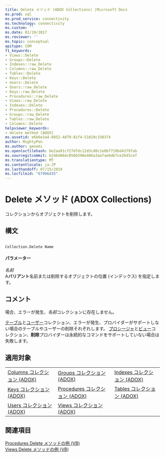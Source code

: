 ```yaml
---
title: Delete メソッド (ADOX Collections) |Microsoft Docs
ms.prod: sql
ms.prod_service: connectivity
ms.technology: connectivity
ms.custom: ''
ms.date: 01/19/2017
ms.reviewer: ''
ms.topic: conceptual
apitype: COM
f1_keywords:
- Views::Delete
- Groups::Delete
- Indexes::raw_Delete
- Columns::raw_Delete
- Tables::Delete
- Keys::Delete
- Users::Delete
- Users::raw_Delete
- Keys::raw_Delete
- Procedures::raw_Delete
- Views::raw_Delete
- Indexes::Delete
- Procedures::Delete
- Groups::raw_Delete
- Tables::raw_Delete
- Columns::Delete
helpviewer_keywords:
- delete method [ADOX]
ms.assetid: e6b6e3a4-8952-4d79-81f4-51019c338374
author: MightyPen
ms.author: genemi
ms.openlocfilehash: be2aa91cf27d7dc12d3cd0c1e0bf719bd43797ab
ms.sourcegitcommit: b2464064c0566590e486a3aafae6d67ce2645cef
ms.translationtype: MT
ms.contentlocale: ja-JP
ms.lasthandoff: 07/15/2019
ms.locfileid: "67966435"
---
```

# <a name="delete-method-adox-collections"></a>Delete メソッド (ADOX Collections)
コレクションからオブジェクトを削除します。  
  
## <a name="syntax"></a>構文  
  
```  
  
Collection.Delete Name  
```  
  
#### <a name="parameters"></a>パラメーター  
 *名前*  
 A**バリアント**名前または削除するオブジェクトの位置 (インデックス) を指定します。  
  
## <a name="remarks"></a>コメント  
 場合、エラーが発生、*名前*コレクションに存在しません。  
  
 [テーブル](../../../ado/reference/adox-api/tables-collection-adox.md)と[ユーザー](../../../ado/reference/adox-api/users-collection-adox.md)コレクション、エラーが発生、プロバイダーがサポートしない場合のテーブルやユーザーの削除それぞれします。 [プロシージャ](../../../ado/reference/adox-api/procedures-collection-adox.md)と[ビュー](../../../ado/reference/adox-api/views-collection-adox.md)コレクション、**削除**プロバイダーは永続的なコマンドをサポートしていない場合は失敗します。  
  
## <a name="applies-to"></a>適用対象  
  
||||  
|-|-|-|  
|[Columns コレクション (ADOX)](../../../ado/reference/adox-api/columns-collection-adox.md)|[Groups コレクション (ADOX)](../../../ado/reference/adox-api/groups-collection-adox.md)|[Indexes コレクション (ADOX)](../../../ado/reference/adox-api/indexes-collection-adox.md)|  
|[Keys コレクション (ADOX)](../../../ado/reference/adox-api/keys-collection-adox.md)|[Procedures コレクション (ADOX)](../../../ado/reference/adox-api/procedures-collection-adox.md)|[Tables コレクション (ADOX)](../../../ado/reference/adox-api/tables-collection-adox.md)|  
|[Users コレクション (ADOX)](../../../ado/reference/adox-api/users-collection-adox.md)|[Views コレクション (ADOX)](../../../ado/reference/adox-api/views-collection-adox.md)||  
  
## <a name="see-also"></a>関連項目  
 [Procedures Delete メソッドの例 (VB)](../../../ado/reference/adox-api/procedures-delete-method-example-vb.md)   
 [Views Delete メソッドの例 (VB)](../../../ado/reference/adox-api/views-delete-method-example-vb.md)
